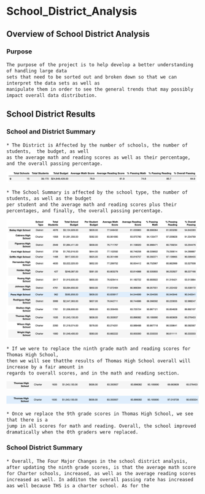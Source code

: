 # School_District_Analysis

## Overview of School District Analysis
### Purpose
    The purpose of the project is to help develop a better understanding of handling large data 
    sets that need to be sorted out and broken down so that we can interpret the data sets as well as
    manipulate them in order to see the general trends that may possibly impact overall data distribution.

## School District Results

### School and District Summary 
    * The District is Affected by the number of schools, the number of students,  the budget, as well 
    as the average math and reading scores as well as their percentage, and the overall passing percentage.
    
   ![District Summary](https://github.com/tlin41390/School_District_Analysis/blob/main/Resources/district%20analysis.png)

    * The School Summary is affected by the school type, the number of students, as well as the budget 
    per student and the average math and reading scores plus their percentages, and finally, the overall passing percentage.
   
   ![School Summary](https://github.com/tlin41390/School_District_Analysis/blob/main/Resources/school%20summary.png)

    * If we were to replace the ninth grade math and reading scores for Thomas High School, 
    then we will see thatthe results of Thomas High School overall will increase by a fair amount in 
    regards to overall scores, and in the math and reading section.
    
   ![Before Replacement](https://github.com/tlin41390/School_District_Analysis/blob/main/Resources/THS%20before%20replacement.png)
   
   ![After Replacement](https://github.com/tlin41390/School_District_Analysis/blob/main/Resources/THS%20after%20replacement.png)
   
    * Once we replace the 9th grade scores in Thomas High School, we see that there is a 
    jump in all scores for math and reading. Overall, the school improved 
    dramatically when the 0th graders were replaced.
    
    
### School District Summary
    * Overall, The Four Major Changes in the school district analysis, after updating the ninth grade scores, is that the average math score for Charter schools, increased, as well as the average reading scores increased as well. In additon the overall passing rate has increased aas well because THS is a charter school. As for the 
    

